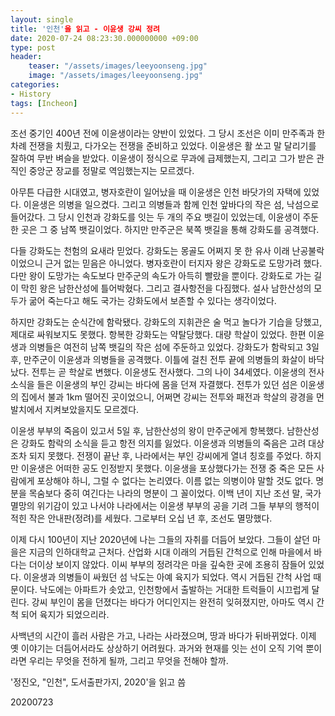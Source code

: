 ```yaml
---
layout: single
title: '인천'을 읽고 - 이윤생 강씨 정려
date: 2020-07-24 08:23:30.000000000 +09:00
type: post
header:
    teaser: "/assets/images/leeyoonseng.jpg"
    image: "/assets/images/leeyoonseng.jpg"
categories:
- History
tags: [Incheon]
---
```


조선 중기인 400년 전에 이윤생이라는 양반이 있었다. 그 당시 조선은 이미 만주족과 한 차례 전쟁을 치뤘고, 다가오는 전쟁을 준비하고 있었다. 이윤생은 활 쏘고 말 달리기를 잘하여 무반 벼슬을 받았다. 이윤생이 정식으로 무과에 급제했는지, 그리고 그가 받은 관직인 중앙군 장교를 정말로 역임했는지는 모르겠다.

아무튼 다급한 시대였고, 병자호란이 일어났을 때 이윤생은 인천 바닷가의 자택에 있었다. 이윤생은 의병을 일으켰다. 그리고 의병들과 함께 인천 앞바다의 작은 섬, 낙섬으로 들어갔다. 그 당시 인천과 강화도를 잇는 두 개의 주요 뱃길이 있었는데, 이윤생이 주둔한 곳은 그 중 남쪽 뱃길이었다. 하지만 만주군은 북쪽 뱃길을 통해 강화도를 공격했다.

다들 강화도는 천험의 요새라 믿었다. 강화도는 몽골도 어쩌지 못 한 유사 이래 난공불락이었으니 근거 없는 믿음은 아니었다. 병자호란이 터지자 왕은 강화도로 도망가려 했다. 다만 왕이 도망가는 속도보다 만주군의 속도가 아득히 빨랐을 뿐이다. 강화도로 가는 길이 막힌 왕은 남한산성에 틀어박혔다. 그리고 결사항전을 다짐했다. 설사 남한산성의 모두가 굶어 죽는다고 해도 국가는 강화도에서 보존할 수 있다는 생각이었다.

하지만 강화도는 순식간에 함락됐다. 강화도의 지휘관은 술 먹고 놀다가 기습을 당했고, 제대로 싸워보지도 못했다. 항복한 강화도는 약탈당했다. 대량 학살이 있었다. 한편 이윤생과 의병들은 여전히 남쪽 뱃길의 작은 섬에 주둔하고 있었다. 강화도가 함락되고 3일 후, 만주군이 이윤생과 의병들을 공격했다. 이틀에 걸친 전투 끝에 의병들의 화살이 바닥났다. 전투는 곧 학살로 변했다. 이윤생도 전사했다. 그의 나이 34세였다. 이윤생의 전사 소식을 들은 이윤생의 부인 강씨는 바다에 몸을 던져 자결했다. 전투가 있던 섬은 이윤생의 집에서 불과 1km 떨어진 곳이었으니, 어쩌면 강씨는 전투와 패전과 학살의 광경을 먼발치에서 지켜보았을지도 모르겠다.

이윤생 부부의 죽음이 있고서 5일 후, 남한산성의 왕이 만주군에게 항복했다. 남한산성은 강화도 함락의 소식을 듣고 항전 의지를 잃었다. 이윤생과 의병들의 죽음은 고려 대상조차 되지 못했다. 전쟁이 끝난 후, 나라에서는 부인 강씨에게 열녀 칭호를 주었다. 하지만 이윤생은 어떠한 공도 인정받지 못했다. 이윤생을 포상했다가는 전쟁 중 죽은 모든 사람에게 포상해야 하니, 그럴 수 없다는 논리였다. 이름 없는 의병이야 말할 것도 없다. 명분을 목숨보다 중히 여긴다는 나라의 명분이 그 꼴이었다. 이백 년이 지난 조선 말, 국가 멸망의 위기감이 있고 나서야 나라에서는 이윤생 부부의 공을 기려 그들 부부의 행적이 적힌 작은 안내판(정려)를 세웠다. 그로부터 오십 년 후, 조선도 멸망했다.

이제 다시 100년이 지난 2020년에 나는 그들의 자취를 더듬어 보았다. 그들이 살던 마을은 지금의 인하대학교 근처다. 산업화 시대 이래의 거듭된 간척으로 인해 마을에서 바다는 더이상 보이지 않았다. 이씨 부부의 정려각은 마을 깊숙한 곳에 조용히 잠들어 있었다. 이윤생과 의병들이 싸웠던 섬 낙도는 아예 육지가 되었다. 역시 거듭된 간척 사업 때문이다. 낙도에는 아파트가 솟았고, 인천항에서 출발하는 거대한 트럭들이 시끄럽게 달린다. 강씨 부인이 몸을 던졌다는 바다가 어디인지는 완전히 잊혀졌지만, 아마도 역시 간척 되어 육지가 되었으리라. 

사백년의 시간이 흘러 사람은 가고, 나라는 사라졌으며, 땅과 바다가 뒤바뀌었다. 이제 옛 이야기는 더듬어서라도 상상하기 어려웠다. 과거와 현재를 잇는 선이 오직 기억 뿐이라면 우리는 무엇을 전하게 될까, 그리고 무엇을 전해야 할까.

'정진오, "인천", 도서출판가지, 2020'을 읽고 씀

20200723

